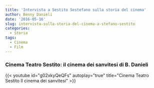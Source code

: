 ```yaml
---
title: 'Intervista a Sestito Sestefano sulla storia del cinema'
author: Benny Danieli
date: '2016-05-16'
slug: intervista-sulla-storia-del-cinema-a-stefano-sestito
categories:
  - Storia
tags:
  - Cinema
  - Film
---
```


### Cinema Teatro Sestito: il cinema dei sanvitesi di B. Danieli

{{< youtube id="g02xkyQeQFs" autoplay="true" title="Cinema Teatro Sestito Il cinema dei sanvitesi" >}}